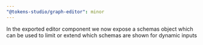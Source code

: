 ```yaml
---
"@tokens-studio/graph-editor": minor
---
```


In the exported editor component we now expose a schemas object which can be used to limit or extend which schemas are shown for dynamic inputs
